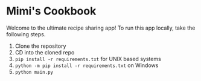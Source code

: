 # Mimi's Cookbook

Welcome to the ultimate recipe sharing app! To run this app locally, take the following steps.

1. Clone the repository
2. CD into the cloned repo
3. ```pip install -r requirements.txt``` for UNIX based systems
4. ```python -m pip install -r requirements.txt``` on Windows
5. ```python main.py```
